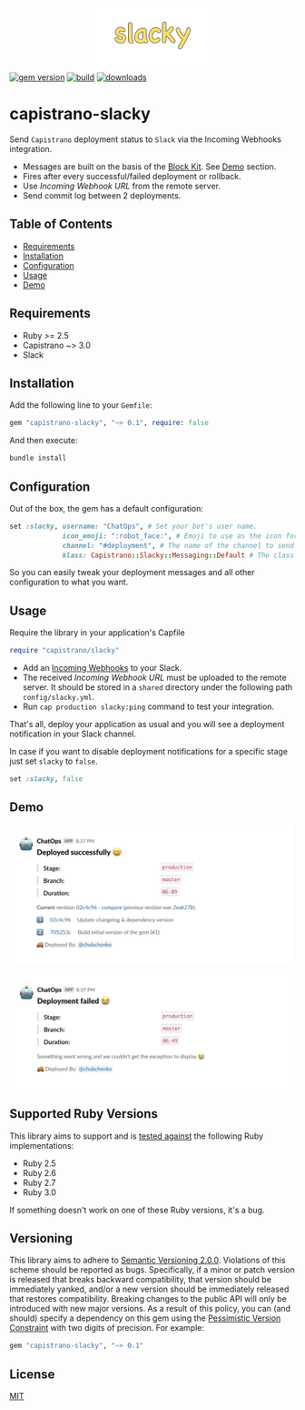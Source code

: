 <div align="center">
  <img align="center"
       height="100"
       title="dn-ruby logo"
       src="./assets/images/logo.svg">
</div>

[![gem version][9]][10]
[![build][1]][2]
[![downloads][11]][12]

# capistrano-slacky

Send `Capistrano` deployment status to `Slack` via the Incoming Webhooks integration.

- Messages are built on the basis of the [Block Kit][13]. See [Demo](#demo) section.
- Fires after every successful/failed deployment or rollback.
- Use _Incoming Webhook URL_ from the remote server.
- Send commit log between 2 deployments.

## Table of Contents

- [Requirements](#requirements)
- [Installation](#installation)
- [Configuration](#configuration)
- [Usage](#usage)
- [Demo](#demo)

## Requirements

- Ruby >= 2.5
- Capistrano ~> 3.0
- Slack

## Installation

Add the following line to your `Gemfile`:

```ruby
gem "capistrano-slacky", "~> 0.1", require: false
```

And then execute:

```bash
bundle install
```

## Configuration

Out of the box, the gem has a default configuration:

```ruby
set :slacky, username: "ChatOps", # Set your bot's user name.
             icon_emoji: ":robot_face:", # Emoji to use as the icon for this message.
             channel: "#deployment", # The name of the channel to send a message to.
             klass: Capistrano::Slacky::Messaging::Default # The class that responsible for creating a message.
```

So you can easily tweak your deployment messages and all other configuration to what you want.

## Usage

Require the library in your application's Capfile

```ruby
require "capistrano/slacky"
```

- Add an [Incoming Webhooks][4] to your Slack.
- The received _Incoming Webhook URL_ must be uploaded to the remote server. It should be stored in a `shared` directory under the following path `config/slacky.yml`.
- Run `cap production slacky:ping` command to test your integration.

That's all, deploy your application as usual and you will see a deployment notification in your Slack channel.

In case if you want to disable deployment notifications for a specific stage just set `slacky` to `false`.

```ruby
set :slacky, false
```

## Demo

![Deployed successfully][5]

![Reverted successfully][6]

## Supported Ruby Versions

This library aims to support and is [tested against][2] the following Ruby implementations:

- Ruby 2.5
- Ruby 2.6
- Ruby 2.7
- Ruby 3.0

If something doesn't work on one of these Ruby versions, it's a bug.

## Versioning

This library aims to adhere to [Semantic Versioning 2.0.0][4]. Violations of this scheme should be reported as bugs. Specifically, if a minor or patch version is released that breaks backward compatibility, that version should be immediately yanked, and/or a new version should be immediately released that restores compatibility. Breaking changes to the public API will only be introduced with new major versions. As a result of this policy, you can (and should) specify a dependency on this gem using the [Pessimistic Version Constraint][5] with two digits of precision. For example:

```ruby
gem "capistrano-slacky", "~> 0.1"
```

## License

[MIT][3]

[1]: https://github.com/chubchenko/capistrano-slacky/actions/workflows/build.yml/badge.svg
[2]: https://github.com/chubchenko/capistrano-slacky/actions/workflows/build.yml
[3]: https://choosealicense.com/licenses/mit
[4]: https://api.slack.com/messaging/webhooks
[5]: ./assets/images/deployed_successfully.jpg
[6]: ./assets/images/deployment_failed.jpg
[7]: ./assets/images/reverted_successfully.jpg
[8]: ./assets/images/rollback_failed.jpg
[9]: https://badge.fury.io/rb/capistrano-slacky.svg
[10]: https://badge.fury.io/rb/capistrano-slacky
[11]: https://img.shields.io/gem/dt/capistrano-slacky
[12]: https://rubygems.org/gems/capistrano-slacky
[13]: https://api.slack.com/block-kit
